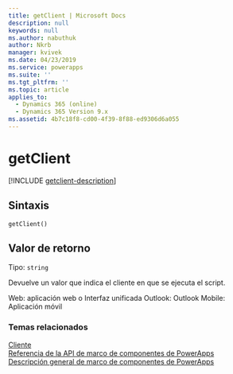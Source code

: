 ```yaml
---
title: getClient | Microsoft Docs
description: null
keywords: null
ms.author: nabuthuk
author: Nkrb
manager: kvivek
ms.date: 04/23/2019
ms.service: powerapps
ms.suite: ''
ms.tgt_pltfrm: ''
ms.topic: article
applies_to:
  - Dynamics 365 (online)
  - Dynamics 365 Version 9.x
ms.assetid: 4b7c18f8-cd00-4f39-8f88-ed9306d6a055
---
```

# <a name="getclient"></a>getClient

[!INCLUDE [getclient-description](includes/getclient-description.md)]

## <a name="syntax"></a>Sintaxis

`getClient()`

## <a name="return-value"></a>Valor de retorno

Tipo: `string`

Devuelve un valor que indica el cliente en que se ejecuta el script.

Web: aplicación web o Interfaz unificada Outlook: Outlook Mobile: Aplicación móvil


### <a name="related-topics"></a>Temas relacionados

[Cliente](../client.md)<br/>
[Referencia de la API de marco de componentes de PowerApps](../../reference/index.md)<br/>
[Descripción general de marco de componentes de PowerApps](../../overview.md)